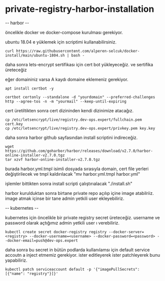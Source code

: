 # private-registry-harbor-installation

-- harbor --

öncelikle docker ve docker-compose kurulması gerekiyor.

ubuntu 18.04 e yüklemek için scriptimi kullanabilirsiniz.

```curl https://raw.githubusercontent.com/alperen-selcuk/docker-install/main/ubuntu-1804.sh | bash -```

daha sonra lets-encrypt sertifikası için cert bot yükleyeceğiz. ve sertifika üreteceğiz

eğer domaininiz varsa A kaydı domaine eklemeniz gerekiyor. 

```
apt install certbot -y

certbot certonly --standalone -d "yourdomain" --preferred-challenges http --agree-tos -n -m "yourmail" --keep-until-expiring
```

cert üretiltikten sonra cert dizininden kendi dizinimize atacağız.

```
cp /etc/letsencrypt/live/registry.dev-ops.expert/fullchain.pem cert.key
cp /etc/letsencrypt/live/registry.dev-ops.expert/privkey.pem key.key
```

daha sonra harbor github sayfasından install scriptini indireceğiz.

```
wget https://github.com/goharbor/harbor/releases/download/v2.7.0/harbor-online-installer-v2.7.0.tgz
tar xzvf harbor-online-installer-v2.7.0.tgz
```

burada harbor.yml.tmpl isimli dosyada sırasıyla domain, cert file yerleri değiştirilecek ve tmpl kaldırılacak "mv harbor.yml.tmpl harbor.yml"

işlemler bittikten sonra install scripti çalıştırıalacak "./install.sh"

harbor kurulduktan sonra birtane private repo açılıp içine image atabilriiz. image atmak içinse bir tane admin yetkili user ekleyebiliriz.

-- kubernetes -- 

kubernetes için öncelikle bir private registry secret üreteceğiz. username ve password olarak açtığımız admin yetkili user ı verebiliriz.

```
kubectl create secret docker-registry registry --docker-server=<registry> --docker-username=<username> --docker-password=<password> --docker-email=push@dev-ops.expert
```

daha sonra bu secret in bütün podlarda kullanılamsı için default service accoutn a inject etmemiz gerekiyor. ister editleyerek ister patchleyerek bunu yapabiliriz.

```
kubectl patch serviceaccount default -p '{"imagePullSecrets": [{"name": "registry"}]}'
```
